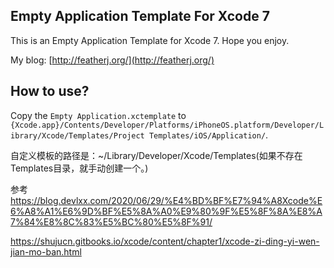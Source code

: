 ## Empty Application Template For Xcode 7
This is an Empty Application Template for Xcode 7. Hope you enjoy.

My blog: [http://featherj.org/](http://featherj.org/) 
## How to use?
Copy the `Empty Application.xctemplate` to 
`{Xcode.app}/Contents/Developer/Platforms/iPhoneOS.platform/Developer/Library/Xcode/Templates/Project Templates/iOS/Application/`.


自定义模板的路径是：~/Library/Developer/Xcode/Templates(如果不存在Templates目录，就手动创建一个。)

参考
https://blog.devlxx.com/2020/06/29/%E4%BD%BF%E7%94%A8Xcode%E6%A8%A1%E6%9D%BF%E5%8A%A0%E9%80%9F%E5%8F%8A%E8%A7%84%E8%8C%83%E5%BC%80%E5%8F%91/

https://shujucn.gitbooks.io/xcode/content/chapter1/xcode-zi-ding-yi-wen-jian-mo-ban.html
